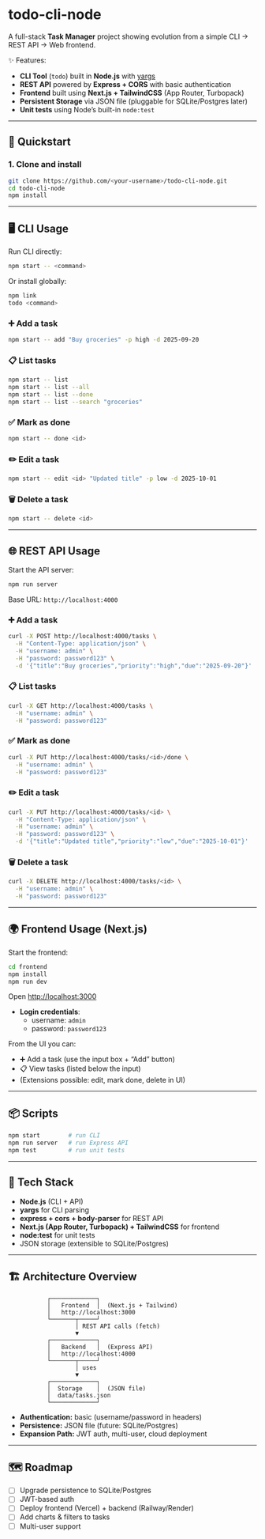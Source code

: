 # todo-cli-node

A full-stack **Task Manager** project showing evolution from a simple CLI → REST API → Web frontend.

✨ Features:
- **CLI Tool** (`todo`) built in **Node.js** with [yargs](https://github.com/yargs/yargs)  
- **REST API** powered by **Express + CORS** with basic authentication  
- **Frontend** built using **Next.js + TailwindCSS** (App Router, Turbopack)  
- **Persistent Storage** via JSON file (pluggable for SQLite/Postgres later)  
- **Unit tests** using Node’s built-in `node:test`

---

## 🚀 Quickstart

### 1. Clone and install
```bash
git clone https://github.com/<your-username>/todo-cli-node.git
cd todo-cli-node
npm install
```

---

## 🖥️ CLI Usage

Run CLI directly:
```bash
npm start -- <command>
```

Or install globally:
```bash
npm link
todo <command>
```

### ➕ Add a task
```bash
npm start -- add "Buy groceries" -p high -d 2025-09-20
```

### 📋 List tasks
```bash
npm start -- list
npm start -- list --all
npm start -- list --done
npm start -- list --search "groceries"
```

### ✅ Mark as done
```bash
npm start -- done <id>
```

### ✏️ Edit a task
```bash
npm start -- edit <id> "Updated title" -p low -d 2025-10-01
```

### 🗑️ Delete a task
```bash
npm start -- delete <id>
```

---

## 🌐 REST API Usage

Start the API server:
```bash
npm run server
```

Base URL: `http://localhost:4000`

### ➕ Add a task
```bash
curl -X POST http://localhost:4000/tasks \
  -H "Content-Type: application/json" \
  -H "username: admin" \
  -H "password: password123" \
  -d '{"title":"Buy groceries","priority":"high","due":"2025-09-20"}'
```

### 📋 List tasks
```bash
curl -X GET http://localhost:4000/tasks \
  -H "username: admin" \
  -H "password: password123"
```

### ✅ Mark as done
```bash
curl -X PUT http://localhost:4000/tasks/<id>/done \
  -H "username: admin" \
  -H "password: password123"
```

### ✏️ Edit a task
```bash
curl -X PUT http://localhost:4000/tasks/<id> \
  -H "Content-Type: application/json" \
  -H "username: admin" \
  -H "password: password123" \
  -d '{"title":"Updated title","priority":"low","due":"2025-10-01"}'
```

### 🗑️ Delete a task
```bash
curl -X DELETE http://localhost:4000/tasks/<id> \
  -H "username: admin" \
  -H "password: password123"
```

---

## 🌍 Frontend Usage (Next.js)

Start the frontend:
```bash
cd frontend
npm install
npm run dev
```

Open [http://localhost:3000](http://localhost:3000)  

- **Login credentials**:  
  - username: `admin`  
  - password: `password123`  

From the UI you can:  
- ➕ Add a task (use the input box + “Add” button)  
- 📋 View tasks (listed below the input)  
- (Extensions possible: edit, mark done, delete in UI)

---

## 📦 Scripts
```bash
npm start        # run CLI
npm run server   # run Express API
npm test         # run unit tests
```

---

## 🔧 Tech Stack
- **Node.js** (CLI + API)
- **yargs** for CLI parsing
- **express + cors + body-parser** for REST API
- **Next.js (App Router, Turbopack) + TailwindCSS** for frontend
- **node:test** for unit tests
- JSON storage (extensible to SQLite/Postgres)

---

## 🏗️ Architecture Overview

```text
           ┌─────────────┐
           │   Frontend  │  (Next.js + Tailwind)
           │   http://localhost:3000
           └───────┬─────┘
                   │ REST API calls (fetch)
                   ▼
           ┌─────────────┐
           │   Backend   │  (Express API)
           │   http://localhost:4000
           └───────┬─────┘
                   │ uses
                   ▼
           ┌─────────────┐
           │  Storage    │  (JSON file)
           │  data/tasks.json
           └─────────────┘
```

- **Authentication:** basic (username/password in headers)  
- **Persistence:** JSON file (future: SQLite/Postgres)  
- **Expansion Path:** JWT auth, multi-user, cloud deployment  

---

## 🗺️ Roadmap
- [ ] Upgrade persistence to SQLite/Postgres  
- [ ] JWT-based auth  
- [ ] Deploy frontend (Vercel) + backend (Railway/Render)  
- [ ] Add charts & filters to tasks  
- [ ] Multi-user support  
